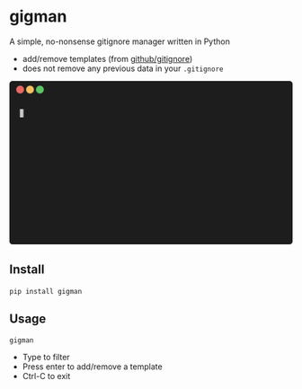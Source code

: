 # gigman

A simple, no-nonsense gitignore manager written in Python

- add/remove templates (from [github/gitignore](https://github.com/github/gitignore))
- does not remove any previous data in your `.gitignore`

![demo](images/demo.gif)

## Install

```
pip install gigman
```

## Usage

```
gigman
```

- Type to filter
- Press enter to add/remove a template
- Ctrl-C to exit
